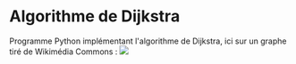 # Algorithme de Dijkstra

Programme Python implémentant l'algorithme de Dijkstra, ici sur un graphe tiré de Wikimédia Commons :
![](https://upload.wikimedia.org/wikipedia/commons/2/29/DijkstraBis01.svg)